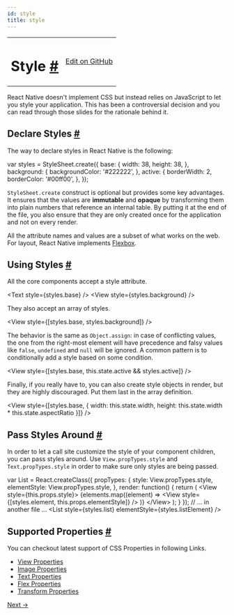 ```yaml
---
id: style
title: style
---
```

<a id="content"></a><table width="100%"><tbody><tr><td><h1><a class="anchor" name="style"></a>Style <a class="hash-link" href="docs/style.html#style">#</a></h1></td><td style="text-align:right;"><a target="_blank" href="https://github.com/facebook/react-native/blob/master/docs/Style.md">Edit on GitHub</a></td></tr></tbody></table><div><p>React Native doesn't implement CSS but instead relies on JavaScript to let you style your application. This has been a controversial decision and you can read through those slides for the rationale behind it.</p><span><script async="" class="speakerdeck-embed" data-id="2e15908049bb013230960224c1b4b8bd" data-ratio="2" src="//speakerdeck.com/assets/embed.js"></script>

</span><h2><a class="anchor" name="declare-styles"></a>Declare Styles <a class="hash-link" href="docs/style.html#declare-styles">#</a></h2><p>The way to declare styles in React Native is the following:</p><div class="prism language-javascript"><span class="token keyword">var</span> styles <span class="token operator">=</span> StyleSheet<span class="token punctuation">.</span><span class="token function">create<span class="token punctuation">(</span></span><span class="token punctuation">{</span>
  base<span class="token punctuation">:</span> <span class="token punctuation">{</span>
    width<span class="token punctuation">:</span> <span class="token number">38</span><span class="token punctuation">,</span>
    height<span class="token punctuation">:</span> <span class="token number">38</span><span class="token punctuation">,</span>
  <span class="token punctuation">}</span><span class="token punctuation">,</span>
  background<span class="token punctuation">:</span> <span class="token punctuation">{</span>
    backgroundColor<span class="token punctuation">:</span> <span class="token string">'#222222'</span><span class="token punctuation">,</span>
  <span class="token punctuation">}</span><span class="token punctuation">,</span>
  active<span class="token punctuation">:</span> <span class="token punctuation">{</span>
    borderWidth<span class="token punctuation">:</span> <span class="token number">2</span><span class="token punctuation">,</span>
    borderColor<span class="token punctuation">:</span> <span class="token string">'#00ff00'</span><span class="token punctuation">,</span>
  <span class="token punctuation">}</span><span class="token punctuation">,</span>
<span class="token punctuation">}</span><span class="token punctuation">)</span><span class="token punctuation">;</span></div><p><code>StyleSheet.create</code> construct is optional but provides some key advantages. It ensures that the values are <strong>immutable</strong> and <strong>opaque</strong> by transforming them into plain numbers that reference an internal table. By putting it at the end of the file, you also ensure that they are only created once for the application and not on every render.</p><p>All the attribute names and values are a subset of what works on the web. For layout, React Native implements <a href="docs/flexbox.html" target="_blank">Flexbox</a>.</p><h2><a class="anchor" name="using-styles"></a>Using Styles <a class="hash-link" href="docs/style.html#using-styles">#</a></h2><p>All the core components accept a style attribute.</p><div class="prism language-javascript">&lt;Text style<span class="token operator">=</span><span class="token punctuation">{</span>styles<span class="token punctuation">.</span>base<span class="token punctuation">}</span> <span class="token operator">/</span><span class="token operator">&gt;</span>
&lt;View style<span class="token operator">=</span><span class="token punctuation">{</span>styles<span class="token punctuation">.</span>background<span class="token punctuation">}</span> <span class="token operator">/</span><span class="token operator">&gt;</span></div><p>They also accept an array of styles.</p><div class="prism language-javascript">&lt;View style<span class="token operator">=</span><span class="token punctuation">{</span><span class="token punctuation">[</span>styles<span class="token punctuation">.</span>base<span class="token punctuation">,</span> styles<span class="token punctuation">.</span>background<span class="token punctuation">]</span><span class="token punctuation">}</span> <span class="token operator">/</span><span class="token operator">&gt;</span></div><p>The behavior is the same as <code>Object.assign</code>: in case of conflicting values, the one from the right-most element will have precedence and falsy values like <code>false</code>, <code>undefined</code> and <code>null</code> will be ignored. A common pattern is to conditionally add a style based on some condition.</p><div class="prism language-javascript">&lt;View style<span class="token operator">=</span><span class="token punctuation">{</span><span class="token punctuation">[</span>styles<span class="token punctuation">.</span>base<span class="token punctuation">,</span> <span class="token keyword">this</span><span class="token punctuation">.</span>state<span class="token punctuation">.</span>active &amp;&amp; styles<span class="token punctuation">.</span>active<span class="token punctuation">]</span><span class="token punctuation">}</span> <span class="token operator">/</span><span class="token operator">&gt;</span></div><p>Finally, if you really have to, you can also create style objects in render, but they are highly discouraged. Put them last in the array definition.</p><div class="prism language-javascript">&lt;View
  style<span class="token operator">=</span><span class="token punctuation">{</span><span class="token punctuation">[</span>styles<span class="token punctuation">.</span>base<span class="token punctuation">,</span> <span class="token punctuation">{</span>
    width<span class="token punctuation">:</span> <span class="token keyword">this</span><span class="token punctuation">.</span>state<span class="token punctuation">.</span>width<span class="token punctuation">,</span>
    height<span class="token punctuation">:</span> <span class="token keyword">this</span><span class="token punctuation">.</span>state<span class="token punctuation">.</span>width <span class="token operator">*</span> <span class="token keyword">this</span><span class="token punctuation">.</span>state<span class="token punctuation">.</span>aspectRatio
  <span class="token punctuation">}</span><span class="token punctuation">]</span><span class="token punctuation">}</span>
<span class="token operator">/</span><span class="token operator">&gt;</span></div><h2><a class="anchor" name="pass-styles-around"></a>Pass Styles Around <a class="hash-link" href="docs/style.html#pass-styles-around">#</a></h2><p>In order to let a call site customize the style of your component children, you can pass styles around. Use <code>View.propTypes.style</code> and <code>Text.propTypes.style</code> in order to make sure only styles are being passed.</p><div class="prism language-javascript"><span class="token keyword">var</span> List <span class="token operator">=</span> React<span class="token punctuation">.</span><span class="token function">createClass<span class="token punctuation">(</span></span><span class="token punctuation">{</span>
  propTypes<span class="token punctuation">:</span> <span class="token punctuation">{</span>
    style<span class="token punctuation">:</span> View<span class="token punctuation">.</span>propTypes<span class="token punctuation">.</span>style<span class="token punctuation">,</span>
    elementStyle<span class="token punctuation">:</span> View<span class="token punctuation">.</span>propTypes<span class="token punctuation">.</span>style<span class="token punctuation">,</span>
  <span class="token punctuation">}</span><span class="token punctuation">,</span>
  render<span class="token punctuation">:</span> <span class="token keyword">function</span><span class="token punctuation">(</span><span class="token punctuation">)</span> <span class="token punctuation">{</span>
    <span class="token keyword">return</span> <span class="token punctuation">(</span>
      &lt;View style<span class="token operator">=</span><span class="token punctuation">{</span><span class="token keyword">this</span><span class="token punctuation">.</span>props<span class="token punctuation">.</span>style<span class="token punctuation">}</span><span class="token operator">&gt;</span>
        <span class="token punctuation">{</span>elements<span class="token punctuation">.</span><span class="token function">map<span class="token punctuation">(</span></span><span class="token punctuation">(</span>element<span class="token punctuation">)</span> <span class="token operator">=</span><span class="token operator">&gt;</span>
          &lt;View style<span class="token operator">=</span><span class="token punctuation">{</span><span class="token punctuation">[</span>styles<span class="token punctuation">.</span>element<span class="token punctuation">,</span> <span class="token keyword">this</span><span class="token punctuation">.</span>props<span class="token punctuation">.</span>elementStyle<span class="token punctuation">]</span><span class="token punctuation">}</span> <span class="token operator">/</span><span class="token operator">&gt;</span>
        <span class="token punctuation">)</span><span class="token punctuation">}</span>
      &lt;<span class="token operator">/</span>View<span class="token operator">&gt;</span>
    <span class="token punctuation">)</span><span class="token punctuation">;</span>
  <span class="token punctuation">}</span>
<span class="token punctuation">}</span><span class="token punctuation">)</span><span class="token punctuation">;</span>
<span class="token comment" spellcheck="true">
// ... in another file ...
</span>&lt;List style<span class="token operator">=</span><span class="token punctuation">{</span>styles<span class="token punctuation">.</span>list<span class="token punctuation">}</span> elementStyle<span class="token operator">=</span><span class="token punctuation">{</span>styles<span class="token punctuation">.</span>listElement<span class="token punctuation">}</span> <span class="token operator">/</span><span class="token operator">&gt;</span></div><h2><a class="anchor" name="supported-properties"></a>Supported Properties <a class="hash-link" href="docs/style.html#supported-properties">#</a></h2><p>You can checkout latest support of CSS Properties in following Links.</p><ul><li><a href="docs/view.html#style" target="_blank">View Properties</a></li><li><a href="docs/image.html#style" target="_blank">Image Properties</a></li><li><a href="docs/text.html#style" target="_blank">Text Properties</a></li><li><a href="docs/flexbox.html#content" target="_blank">Flex Properties</a></li><li><a href="docs/transforms.html#content" target="_blank">Transform Properties</a></li></ul></div><div class="docs-prevnext"><a class="docs-next" href="docs/images.html#content">Next →</a></div>